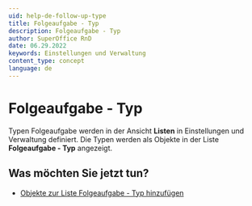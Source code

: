 ```yaml
---
uid: help-de-follow-up-type
title: Folgeaufgabe - Typ
description: Folgeaufgabe - Typ
author: SuperOffice RnD
date: 06.29.2022
keywords: Einstellungen und Verwaltung
content_type: concept
language: de
---
```


# Folgeaufgabe - Typ

Typen Folgeaufgabe werden in der Ansicht **Listen** in Einstellungen und Verwaltung definiert. Die Typen werden als Objekte in der Liste **Folgeaufgabe - Typ** angezeigt.

## Was möchten Sie jetzt tun?

* [Objekte zur Liste Folgeaufgabe - Typ hinzufügen][1]

<!-- Referenced links -->
[1]: adding-items-to-follow-up-type-list.md

<!-- Referenced images -->
